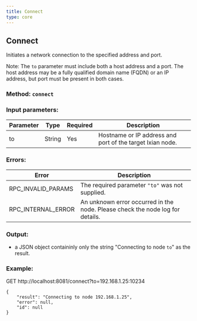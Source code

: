 ```yaml
---
title: Connect
type: core
---
```

## Connect
Initiates a network connection to the specified address and port.

Note: The `to` parameter must include both a host address and a port. The host address may be a fully qualified domain name (FQDN) or an IP address, but port must be present in both cases.

### Method: `connect`
### Input parameters:

| Parameter | Type | Required | Description |
| --- | --- | --- | --- |
| to | String | Yes | Hostname or IP address and port of the target Ixian node. |

### Errors:

| Error | Description |
| --- | --- |
| RPC_INVALID_PARAMS | The required parameter `"to"` was not supplied. |
| RPC_INTERNAL_ERROR | An unknown error occurred in the node. Please check the node log for details. |

### Output:
- a JSON object containinly only the string "Connecting to node `to`" as the result.

### Example:
GET http://localhost:8081/connect?to=192.168.1.25:10234
```
{
	"result": "Connecting to node 192.168.1.25",
	"error": null,
	"id": null
}
```
